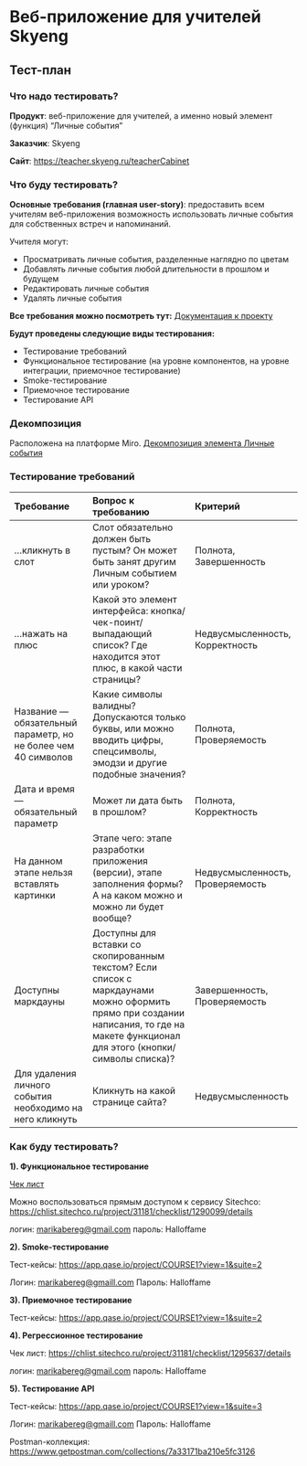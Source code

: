 # Веб-приложение для учителей Skyeng

## Тест-план

### Что надо тестировать?

**Продукт**: веб-приложение для учителей, а именно новый элемент (функция) “Личные события”

**Заказчик**: Skyeng

**Сайт**: https://teacher.skyeng.ru/teacherCabinet 


### Что буду тестировать?

**Основные требования (главная user-story)**: предоставить всем учителям веб-приложения возможность использовать личные события для собственных встреч и напоминаний. 

Учителя могут: 

- Просматривать личные события, разделенные наглядно по цветам
- Добавлять личные события любой длительности в прошлом и будущем
- Редактировать личные события
- Удалять личные события

**Все требования можно посмотреть тут:** [Документация к проекту](https://skyengpublic.notion.site/bd5a4b593e2d46ff94cca0b455cb1684)  

**Будут проведены следующие виды тестирования:**

- Тестирование требований
- Функциональное тестирование (на уровне компонентов, на уровне интеграции, приемочное тестирование)
- Smoke-тестирование
- Приемочное тестирование
- Тестирование API

### Декомпозиция

Расположена на платформе Miro. [Декомпозиция элемента Личные события](https://miro.com/app/board/uXjVOiAXsyE=/)

### Тестирование требований

|**Требование**|**Вопрос к требованию**|**Критерий**|
|:--------------|:---------|:------|
|…кликнуть в слот |Слот обязательно должен быть пустым? Он может быть занят другим Личным событием или уроком? |Полнота, Завершенность |
|…нажать на плюс |Какой это элемент интерфейса: кнопка/чек-поинт/выпадающий список? Где находится этот плюс, в какой части страницы? |Недвусмысленность, Корректность 
|Название — обязательный параметр, но не более чем 40 символов |Какие символы валидны? Допускаются только буквы, или можно вводить цифры, спецсимволы, эмодзи и другие подобные значения? |	Полнота, Проверяемость |
|Дата и время — обязательный параметр|Может ли дата быть в прошлом?|Полнота, Корректность|
|На данном этапе нельзя вставлять картинки|Этапе чего: этапе разработки приложения (версии), этапе заполнения формы? А на каком можно и можно ли будет вообще?|Недвусмысленность, Проверяемость|
|Доступны маркдауны|Доступны для вставки со скопированным текстом? Если список с маркдаунами можно оформить прямо при создании написания, то где на макете функционал для этого (кнопки/символы списка)?|Завершенность, Проверяемость|
|Для удаления личного события необходимо на него кликнуть|Кликнуть на какой странице сайта? |	Недвусмысленность|


### Как буду тестировать?

**1). Функциональное тестирование**

[Чек лист](https://github.com/storyofmarmary/Portfolio-QA/blob/main/Skyeng%20Teacher/%D0%92%D0%B5%D0%B1-%D0%BF%D1%80%D0%B8%D0%BB%D0%BE%D0%B6%D0%B5%D0%BD%D0%B8%D0%B5%20%D0%B4%D0%BB%D1%8F%20%D1%83%D1%87%D0%B8%D1%82%D0%B5%D0%BB%D0%B5%D0%B9.pdf) 

Можно воспользоваться прямым доступом к сервису Sitechco: https://chlist.sitechco.ru/project/31181/checklist/1290099/details 

логин: marikabereg@gmail.com
пароль: Halloffame

**2). Smoke-тестирование**

Тест-кейсы: https://app.qase.io/project/COURSE1?view=1&suite=2 

Логин: marikabereg@gmaill.com
Пароль: Halloffame

**3). Приемочное тестирование**

Тест-кейсы: https://app.qase.io/project/COURSE1?view=1&suite=2 

**4). Регрессионное тестирование**

Чек лист: https://chlist.sitechco.ru/project/31181/checklist/1295637/details

логин: marikabereg@gmail.com
пароль: Halloffame

**5). Тестирование API**

Тест-кейсы: https://app.qase.io/project/COURSE1?view=1&suite=3

Логин: marikabereg@gmaill.com
Пароль: Halloffame

Postman-коллекция: https://www.getpostman.com/collections/7a33171ba210e5fc3126 

